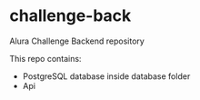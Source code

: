 # challenge-back
Alura Challenge Backend repository

This repo contains:
- PostgreSQL database inside database folder
- Api